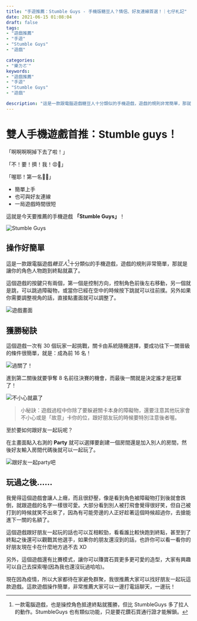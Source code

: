 ```yaml
---
title: "手遊推薦：Stumble Guys - 手機版糖豆人？情侶、好友連線首選！｜七仔札記"
date: 2021-06-15 01:08:04
draft: false
tags: 
- "遊戲推薦"
- "手遊"
- "Stumble Guys"
- "遊戲"

categories:
- "樂ㄌㄜˋ"
keywords:
- "遊戲推薦"
- "手遊"
- "Stumble Guys"
- "遊戲"

description: "這是一款跟電腦遊戲糖豆人十分類似的手機遊戲，遊戲的規則非常簡單，那就是讓你的角色人物跑到終點就贏了。這個遊戲的按鍵只有兩個，第一個是控制方向，控制角色前後左右移動，另一個就是跳，可以跳過障礙物，或當你已經在空中的時候按下跳就可以往前撲。另外如果你需要調整視角的話，直接點畫面就可以調整了。"
---
```

# 雙人手機遊戲首推：Stumble guys！


「啊啊啊啊掉下去了啦！」

「不！要！擠！我！😡🤬」

「喔耶！第一名🥳🥳」

*  簡單上手
* 也可與好友連線
* 一局遊戲時間很短

這就是今天要推薦的手機遊戲 **「Stumble Guys」**！


![Stumble Guys](https://i.imgur.com/78NVr1H.jpg)

## 操作好簡單
這是一款跟電腦遊戲*糖豆人*[^1]十分類似的手機遊戲，遊戲的規則非常簡單，那就是讓你的角色人物跑到終點就贏了。

這個遊戲的按鍵只有兩個，第一個是控制方向，控制角色前後左右移動，另一個就是跳，可以跳過障礙物，或當你已經在空中的時候按下跳就可以往前撲。另外如果你需要調整視角的話，直接點畫面就可以調整了。

![遊戲畫面](https://i.imgur.com/RDApkPi.jpg)
## 獲勝秘訣
這個遊戲一次有 30 個玩家一起挑戰，關卡由系統隨機選擇，要成功往下一關晉級的條件很簡單，就是：成為前 16 名！

![過關了！](https://i.imgur.com/98BRYf7.jpg)

進到第二關後就要爭奪 8 名前往決賽的機會，而最後一關就是決定誰才是冠軍了！

![不小心就贏了](https://i.imgur.com/CvXdhbn.jpg)

> 小秘訣：遊戲過程中你除了要躲避關卡本身的障礙物，還要注意其他玩家會不小心或是「故意」卡你的位，跟好朋友玩的時候要特別注意後者喔。

至於要如何跟好友一起玩呢？

在主畫面點入右測的 **Party** 就可以選擇要創建一個房間還是加入別人的房間，然後好友輸入房間代碼後就可以一起玩了。

![跟好友一起party吧](https://i.imgur.com/cGw9Bib.jpg)
## 玩過之後……
我覺得這個遊戲會讓人上癮，而且很舒壓，像是看到角色被障礙物打到後就會跌倒，就跟遊戲的名字一樣很可愛。大部分看到別人被打飛會覺得很好笑，但自己被打到的時候就笑不出來了，因為有可能旁邊的人正好趁著這個時候超過你，去搶能進下一關的名額了。

這個遊戲跟好朋友一起玩的話也可以互相較勁，看看誰比較快跑到終點，甚至到了終點之後還可以觀戰其他選手，如果你的朋友還沒到的話，也許你可以看一看你的好朋友現在卡在什麼地方過不去 XD

另外，這個遊戲還有比賽模式，讓你可以賺寶石買更多更可愛的造型，大家有興趣可以自己去探索喔(因為我也還沒玩過哈哈)。

現在因為疫情，所以大家都待在家避免群聚，我很推薦大家可以找好朋友一起玩這款遊戲。這款遊戲操作簡單，非常推薦大家可以一邊打電話聊天，一邊玩！

[^1]: 一款電腦遊戲，也是操控角色抵達終點就獲勝，但比 StumbleGuys 多了拉人的動作。StumbleGuys 也有類似功能，只是要花鑽石買通行證才能解鎖。

